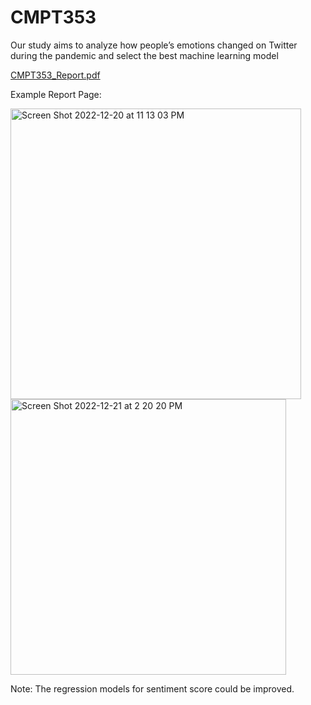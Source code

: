 # CMPT353

Our study aims to analyze how people’s emotions changed on Twitter during the pandemic and select the best machine learning model

[CMPT353_Report.pdf](https://github.com/lacey1998/CMPT353/files/10275342/CMPT353_Report.pdf)

Example Report Page:

<img width="465" alt="Screen Shot 2022-12-20 at 11 13 03 PM" src="https://user-images.githubusercontent.com/37996767/208843327-3f448403-e099-41ca-a86e-e77e2a3e0203.png">

<img width="441" alt="Screen Shot 2022-12-21 at 2 20 20 PM" src="https://user-images.githubusercontent.com/37996767/209013484-fedc4155-ad9e-4710-9c32-bd7937f6c935.png">

Note: The regression models for sentiment score could be improved.

